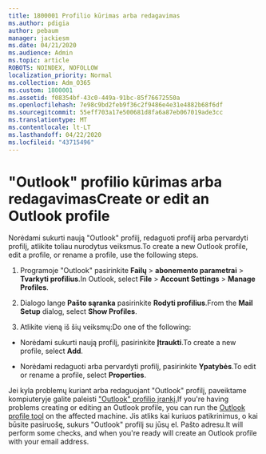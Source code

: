```yaml
---
title: 1800001 Profilio kūrimas arba redagavimas
ms.author: pdigia
author: pebaum
manager: jackiesm
ms.date: 04/21/2020
ms.audience: Admin
ms.topic: article
ROBOTS: NOINDEX, NOFOLLOW
localization_priority: Normal
ms.collection: Adm_O365
ms.custom: 1800001
ms.assetid: f08354bf-43c0-449a-91bc-85f76672550a
ms.openlocfilehash: 7e98c9bd2feb9f36c2f9486e4e31e4882b68f6df
ms.sourcegitcommit: 55eff703a17e500681d8fa6a87eb067019ade3cc
ms.translationtype: MT
ms.contentlocale: lt-LT
ms.lasthandoff: 04/22/2020
ms.locfileid: "43715496"
---
```

# <a name="create-or-edit-an-outlook-profile"></a><span data-ttu-id="e05b1-102">"Outlook" profilio kūrimas arba redagavimas</span><span class="sxs-lookup"><span data-stu-id="e05b1-102">Create or edit an Outlook profile</span></span>

<span data-ttu-id="e05b1-103">Norėdami sukurti naują "Outlook" profilį, redaguoti profilį arba pervardyti profilį, atlikite toliau nurodytus veiksmus.</span><span class="sxs-lookup"><span data-stu-id="e05b1-103">To create a new Outlook profile, edit a profile, or rename a profile, use the following steps.</span></span>
  
1. <span data-ttu-id="e05b1-104">Programoje "Outlook" pasirinkite **Failų** \> **abonemento parametrai** \> **Tvarkyti profilius**.</span><span class="sxs-lookup"><span data-stu-id="e05b1-104">In Outlook, select **File** \> **Account Settings** \> **Manage Profiles**.</span></span>
    
2. <span data-ttu-id="e05b1-105">Dialogo lange **Pašto sąranka** pasirinkite **Rodyti profilius**.</span><span class="sxs-lookup"><span data-stu-id="e05b1-105">From the **Mail Setup** dialog, select **Show Profiles**.</span></span>
    
3. <span data-ttu-id="e05b1-106">Atlikite vieną iš šių veiksmų:</span><span class="sxs-lookup"><span data-stu-id="e05b1-106">Do one of the following:</span></span>
    
  - <span data-ttu-id="e05b1-107">Norėdami sukurti naują profilį, pasirinkite **Įtraukti**.</span><span class="sxs-lookup"><span data-stu-id="e05b1-107">To create a new profile, select **Add**.</span></span>
    
  - <span data-ttu-id="e05b1-108">Norėdami redaguoti arba pervardyti profilį, pasirinkite **Ypatybės**.</span><span class="sxs-lookup"><span data-stu-id="e05b1-108">To edit or rename a profile, select **Properties**.</span></span>
    
<span data-ttu-id="e05b1-109">Jei kyla problemų kuriant arba redaguojant "Outlook" profilį, paveiktame kompiuteryje galite paleisti ["Outlook" profilio įrankį.](https://aka.ms/SaRA-OutlookSetupProfile)</span><span class="sxs-lookup"><span data-stu-id="e05b1-109">If you're having problems creating or editing an Outlook profile, you can run the [Outlook profile tool](https://aka.ms/SaRA-OutlookSetupProfile) on the affected machine.</span></span> <span data-ttu-id="e05b1-110">Jis atliks kai kuriuos patikrinimus, o kai būsite pasiruošę, sukurs "Outlook" profilį su jūsų el. Pašto adresu.</span><span class="sxs-lookup"><span data-stu-id="e05b1-110">It will perform some checks, and when you're ready will create an Outlook profile with your email address.</span></span> 
  

